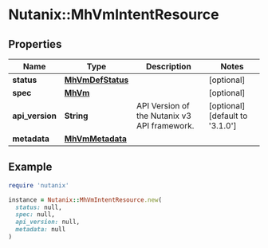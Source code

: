 # Nutanix::MhVmIntentResource

## Properties

| Name | Type | Description | Notes |
| ---- | ---- | ----------- | ----- |
| **status** | [**MhVmDefStatus**](MhVmDefStatus.md) |  | [optional] |
| **spec** | [**MhVm**](MhVm.md) |  | [optional] |
| **api_version** | **String** | API Version of the Nutanix v3 API framework. | [optional][default to &#39;3.1.0&#39;] |
| **metadata** | [**MhVmMetadata**](MhVmMetadata.md) |  |  |

## Example

```ruby
require 'nutanix'

instance = Nutanix::MhVmIntentResource.new(
  status: null,
  spec: null,
  api_version: null,
  metadata: null
)
```

